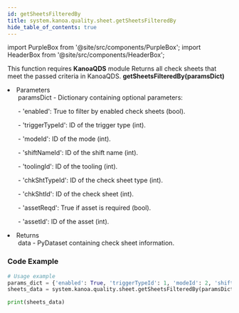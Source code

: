 ```yaml
---
id: getSheetsFilteredBy
title: system.kanoa.quality.sheet.getSheetsFilteredBy
hide_table_of_contents: true
---
```


import PurpleBox from '@site/src/components/PurpleBox';
import HeaderBox from '@site/src/components/HeaderBox';

<PurpleBox>This function requires <b>KanoaQDS</b> module</PurpleBox>
<HeaderBox header="Description">Returns all check sheets that meet the passed criteria in KanoaQDS.</HeaderBox>
<HeaderBox header="Syntax">
    <b>getSheetsFilteredBy(paramsDict)</b>
    <li> Parameters <br />
        <ul>paramsDict - Dictionary containing optional parameters:</ul>
        <ul>  - 'enabled': True to filter by enabled check sheets (bool).</ul>
        <ul>  - 'triggerTypeId': ID of the trigger type (int).</ul>
        <ul>  - 'modeId': ID of the mode (int).</ul>
        <ul>  - 'shiftNameId': ID of the shift name (int).</ul>
        <ul>  - 'toolingId': ID of the tooling (int).</ul>
        <ul>  - 'chkShtTypeId': ID of the check sheet type (int).</ul>
        <ul>  - 'chkShtId': ID of the check sheet (int).</ul>
        <ul>  - 'assetReqd': True if asset is required (bool).</ul>
        <ul>  - 'assetId': ID of the asset (int).</ul>
    </li>
    <li> Returns <br />
        <ul>data - PyDataset containing check sheet information.</ul>
    </li>
</HeaderBox>

### Code Example
```python
# Usage example
params_dict = {'enabled': True, 'triggerTypeId': 1, 'modeId': 2, 'shiftNameId': 3, 'toolingId': 6, 'chkShtTypeId': 7, 'chkShtId': 2, 'assetReqd': True, 'assetId': 56}
sheets_data = system.kanoa.quality.sheet.getSheetsFilteredBy(paramsDict=params_dict)

print(sheets_data)


